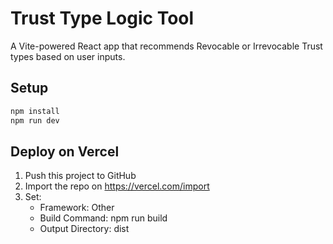 # Trust Type Logic Tool

A Vite-powered React app that recommends Revocable or Irrevocable Trust types based on user inputs.

## Setup

```bash
npm install
npm run dev
```

## Deploy on Vercel

1. Push this project to GitHub
2. Import the repo on https://vercel.com/import
3. Set:
   - Framework: Other
   - Build Command: npm run build
   - Output Directory: dist
